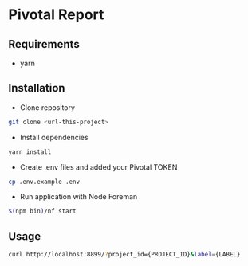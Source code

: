# Pivotal Report

## Requirements

- yarn

## Installation


- Clone repository
```sh
git clone <url-this-project>
```
- Install dependencies
```sh
yarn install
```
- Create .env files and added your Pivotal TOKEN
```sh
cp .env.example .env
```
- Run application with Node Foreman
```sh
$(npm bin)/nf start
```
## Usage

```sh
curl http://localhost:8899/?project_id={PROJECT_ID}&label={LABEL}
```
